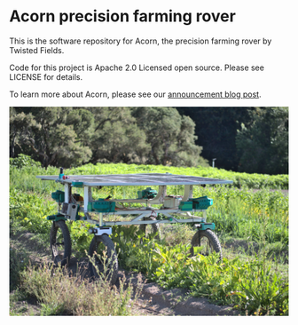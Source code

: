 # Acorn precision farming rover

This is the software repository for Acorn, the precision farming rover
by Twisted Fields.

Code for this project is Apache 2.0 Licensed open source. Please see LICENSE
for details.

To learn more about Acorn, please see our [announcement blog post](https://community.twistedfields.com/t/introducing-acorn-a-precision-farming-rover-from-twisted-fields/).

![Our acorn prototype in the field.](docs/acorn.jpeg)
